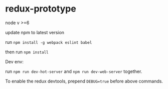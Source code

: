 # redux-prototype

node v >=6

update npm to latest version

run ```npm install -g webpack eslint babel```

then run ```npm install```

Dev env:

run ```npm run dev-hot-server``` and ```npm run dev-web-server``` together. 

To enable the redux devtools, prepend ```DEBUG=true``` before above commands.
